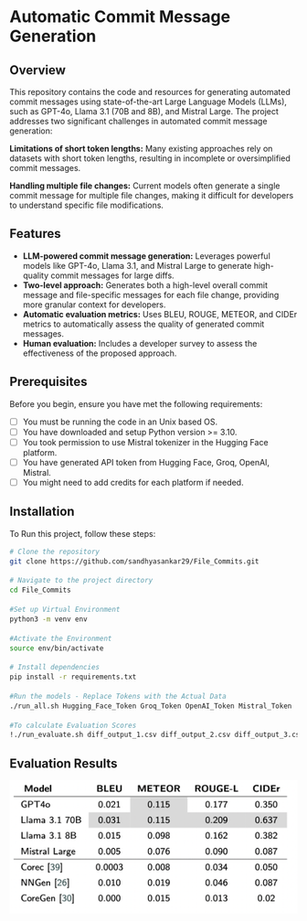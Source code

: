 # Automatic Commit Message Generation

## Overview
This repository contains the code and resources for generating automated commit messages using state-of-the-art Large Language Models (LLMs), such as GPT-4o, Llama 3.1 (70B and 8B), and Mistral Large. The project addresses two significant challenges in automated commit message generation:

**Limitations of short token lengths:** Many existing approaches rely on datasets with short token lengths, resulting in incomplete or oversimplified commit messages.

**Handling multiple file changes:** Current models often generate a single commit message for multiple file changes, making it difficult for developers to understand specific file modifications.


## Features
- **LLM-powered commit message generation:** Leverages powerful models like GPT-4o, Llama 3.1, and Mistral Large to generate high-quality commit messages for large diffs.
- **Two-level approach:** Generates both a high-level overall commit message and file-specific messages for each file change, providing more granular context for developers.
- **Automatic evaluation metrics:** Uses BLEU, ROUGE, METEOR, and CIDEr metrics to automatically assess the quality of generated commit messages.
- **Human evaluation:** Includes a developer survey to assess the effectiveness of the proposed approach.

## Prerequisites
Before you begin, ensure you have met the following requirements:
- [ ]  You must be running the code in an Unix based OS.
- [ ]  You have downloaded and setup Python version >= 3.10.
- [ ]  You took permission to use Mistral tokenizer in the Hugging Face platform.
- [ ]  You have generated API token from Hugging Face, Groq, OpenAI, Mistral.
- [ ]  You might need to add credits for each platform if needed.

## Installation

To Run this project, follow these steps:

```bash
# Clone the repository
git clone https://github.com/sandhyasankar29/File_Commits.git

# Navigate to the project directory
cd File_Commits

#Set up Virtual Environment
python3 -m venv env

#Activate the Environment
source env/bin/activate

# Install dependencies
pip install -r requirements.txt

#Run the models - Replace Tokens with the Actual Data
./run_all.sh Hugging_Face_Token Groq_Token OpenAI_Token Mistral_Token

#To calculate Evaluation Scores
!./run_evaluate.sh diff_output_1.csv diff_output_2.csv diff_output_3.csv diff_output_4.csv diff_output_5.csv

```

## Evaluation Results
![Evaluation Results](Results/Automatic_Evaluation/Evaluation_Scores.png)

